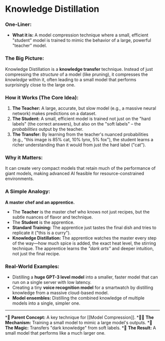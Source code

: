 # Knowledge Distillation

### One-Liner:
*   **What it is:** A model compression technique where a small, efficient "student" model is trained to mimic the behavior of a large, powerful "teacher" model.

### The Big Picture:
Knowledge Distillation is a **knowledge transfer** technique. Instead of just compressing the *structure* of a model (like pruning), it compresses the *knowledge* within it, often leading to a small model that performs surprisingly close to the large one.

### How it Works (The Core Idea):
1.  **The Teacher:** A large, accurate, but slow model (e.g., a massive neural network) makes predictions on a dataset.
2.  **The Student:** A small, efficient model is trained not just on the "hard labels" (the correct answers), but also on the "soft labels" – the *probabilities* output by the teacher.
3.  **The Transfer:** By learning from the teacher's nuanced probabilities (e.g., "this image is 85% cat, 10% lynx, 5% fox"), the student learns a richer understanding than it would from just the hard label ("cat").

### Why it Matters:
It can create very compact models that retain much of the performance of giant models, making advanced AI feasible for resource-constrained environments.

### A Simple Analogy:
**A master chef and an apprentice.**
*   The **Teacher** is the master chef who knows not just recipes, but the subtle nuances of flavor and technique.
*   The **Student** is the apprentice.
*   **Standard Training:** The apprentice just tastes the final dish and tries to replicate it ("this is a curry").
*   **Knowledge Distillation:** The apprentice watches the master every step of the way—how much spice is added, the exact heat level, the stirring technique. The apprentice learns the *"dark arts"* and deeper intuition, not just the final recipe.

### Real-World Examples:
*   Distilling a **huge GPT-3 level model** into a smaller, faster model that can run on a single server with low latency.
*   Creating a tiny **voice recognition model** for a smartwatch by distilling knowledge from a massive cloud-based model.
*   **Model ensembles:** Distilling the combined knowledge of multiple models into a single, simpler one.

---
*🌳 **Parent Concept:** A key technique for [[Model Compression]].
*👨‍🏫 **The Mechanism:** Training a small model to mimic a large model's outputs.
*🧠 **The Magic:** Transfers "dark knowledge" from soft labels.
*🎯 **The Result:** A small model that performs like a much larger one.
